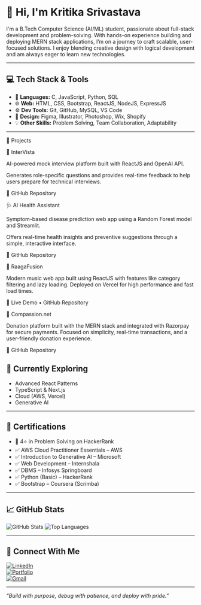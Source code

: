 
# 👋 Hi, I'm Kritika Srivastava

I'm a B.Tech Computer Science (AI/ML) student, passionate about full-stack development and problem-solving. With hands-on experience building and deploying MERN stack applications, I’m on a journey to craft scalable, user-focused solutions. I enjoy blending creative design with logical development and am always eager to learn new technologies.

---

## 💻 Tech Stack & Tools

- 🧠 **Languages:** C, JavaScript, Python, SQL  
- 🌐 **Web:** HTML, CSS, Bootstrap, ReactJS, NodeJS, ExpressJS  
- ⚙️ **Dev Tools:** Git, GitHub, MySQL, VS Code  
- 🎨 **Design:** Figma, Illustrator, Photoshop, Wix, Shopify  
- 💡 **Other Skills:** Problem Solving, Team Collaboration, Adaptability

---
🚀 Projects


🎤 InterVista


AI-powered mock interview platform built with ReactJS and OpenAI API.

Generates role-specific questions and provides real-time feedback to help users prepare for technical interviews.

🔗 GitHub Repository

🩺 AI Health Assistant

Symptom-based disease prediction web app using a Random Forest model and Streamlit.

Offers real-time health insights and preventive suggestions through a simple, interactive interface.

🔗 GitHub Repository

🎵 RaagaFusion

Modern music web app built using ReactJS with features like category filtering and lazy loading.
Deployed on Vercel for high performance and fast load times.

🔗 Live Demo • GitHub Repository

💝 Compassion.net

Donation platform built with the MERN stack and integrated with Razorpay for secure payments.
Focused on simplicity, real-time transactions, and a user-friendly donation experience.

🔗 GitHub Repository


## 🌱 Currently Exploring

- Advanced React Patterns  
- TypeScript & Next.js  
- Cloud (AWS, Vercel)  
- Generative AI

---

## 📜 Certifications

- 🏅 4⭐ in Problem Solving on HackerRank  
- ✅ AWS Cloud Practitioner Essentials – AWS  
- ✅ Introduction to Generative AI – Microsoft  
- ✅ Web Development – Internshala  
- ✅ DBMS – Infosys Springboard  
- ✅ Python (Basic) – HackerRank  
- ✅ Bootstrap – Coursera (Scrimba)

---

## 📈 GitHub Stats

![GitHub Stats](https://github-readme-stats.vercel.app/api?username=Kritisri02&show_icons=true&theme=radical)
![Top Languages](https://github-readme-stats.vercel.app/api/top-langs/?username=Kritisri02&layout=compact&theme=radical)

---

## 🔗 Connect With Me

[![LinkedIn](https://img.shields.io/badge/LinkedIn-blue?style=for-the-badge&logo=linkedin)](https://linkedin.com/in/kritikasrivastava00)  
[![Portfolio](https://img.shields.io/badge/Portfolio-000?style=for-the-badge&logo=vercel&logoColor=white)](https://portfolio-psi-two-59.vercel.app)  
[![Gmail](https://img.shields.io/badge/Email-D14836?style=for-the-badge&logo=gmail&logoColor=white)](mailto:kritikasrivastava0209@gmail.com)

---

_“Build with purpose, debug with patience, and deploy with pride.”_
